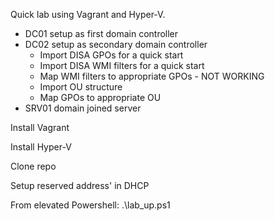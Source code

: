 Quick lab using Vagrant and Hyper-V.


<ul>
  <li>DC01 setup as first domain controller
  <li>DC02 setup as secondary domain controller
    <ul>
      <li>Import DISA GPOs for a quick start
      <li>Import DISA WMI filters for a quick start
      <li>Map WMI filters to appropriate GPOs - NOT WORKING
      <li>Import OU structure
      <li>Map GPOs to appropriate OU
    </ul>
  <li>SRV01 domain joined server
</ul>

Install Vagrant

Install Hyper-V
  
Clone repo
  
Setup reserved address' in DHCP
  
From elevated Powershell: .\lab_up.ps1